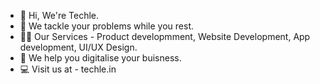 - 👋 Hi, We're Techle.
- 🙌 We tackle your problems while you rest.
- 👨‍💻 Our Services - Product developmment, Website Development, App development, UI/UX Design.
- 🏢 We help you digitalise your buisness.
- 💻 Visit us at - <a>techle.in</a>
<!---
Techle-in/Techle-in is a ✨ special ✨ repository because its `README.md` (this file) appears on your GitHub profile.
You can click the Preview link to take a look at your changes.
--->
